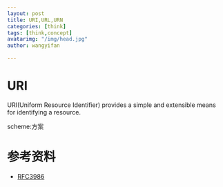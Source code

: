 ```yaml
---
layout: post
title: URI,URL,URN
categories: [think]
tags: [think,concept]
avatarimg: "/img/head.jpg"
author: wangyifan

---
```


# URI

URI(Uniform Resource Identifier) provides a simple and extensible means for identifying a resource.  

scheme:方案

# 参考资料

- [RFC3986](https://tools.ietf.org/html/rfc3986)
